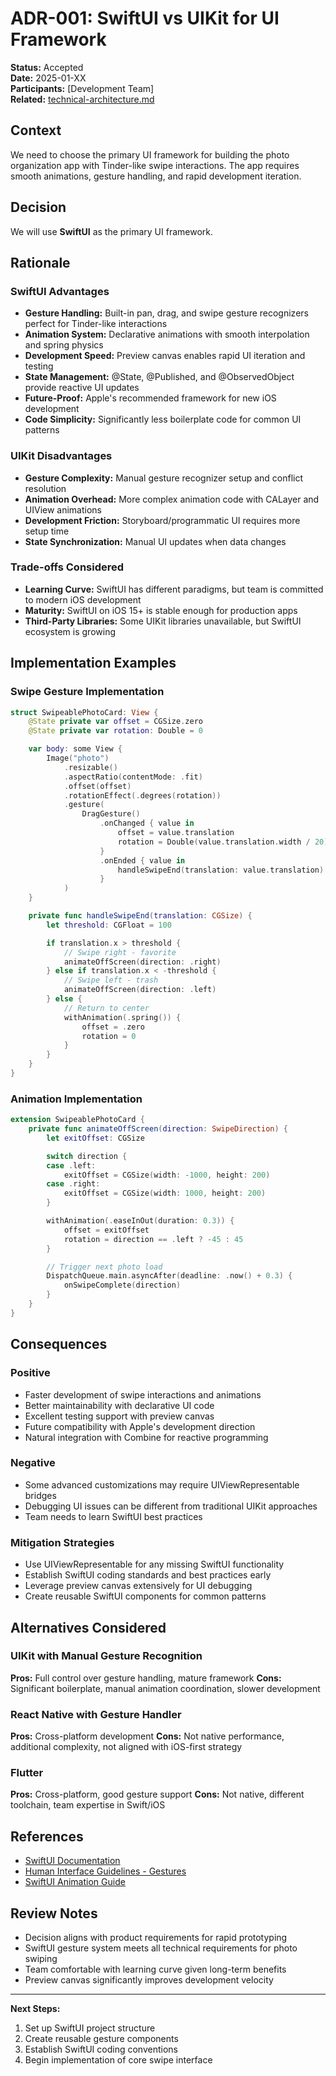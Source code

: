 # ADR-001: SwiftUI vs UIKit for UI Framework

**Status:** Accepted  
**Date:** 2025-01-XX  
**Participants:** [Development Team]  
**Related:** [technical-architecture.md](../specs/technical-architecture.md)

## Context

We need to choose the primary UI framework for building the photo organization app with Tinder-like swipe interactions. The app requires smooth animations, gesture handling, and rapid development iteration.

## Decision

We will use **SwiftUI** as the primary UI framework.

## Rationale

### SwiftUI Advantages

- **Gesture Handling:** Built-in pan, drag, and swipe gesture recognizers perfect for Tinder-like interactions
- **Animation System:** Declarative animations with smooth interpolation and spring physics
- **Development Speed:** Preview canvas enables rapid UI iteration and testing
- **State Management:** @State, @Published, and @ObservedObject provide reactive UI updates
- **Future-Proof:** Apple's recommended framework for new iOS development
- **Code Simplicity:** Significantly less boilerplate code for common UI patterns

### UIKit Disadvantages

- **Gesture Complexity:** Manual gesture recognizer setup and conflict resolution
- **Animation Overhead:** More complex animation code with CALayer and UIView animations
- **Development Friction:** Storyboard/programmatic UI requires more setup time
- **State Synchronization:** Manual UI updates when data changes

### Trade-offs Considered

- **Learning Curve:** SwiftUI has different paradigms, but team is committed to modern iOS development
- **Maturity:** SwiftUI on iOS 15+ is stable enough for production apps
- **Third-Party Libraries:** Some UIKit libraries unavailable, but SwiftUI ecosystem is growing

## Implementation Examples

### Swipe Gesture Implementation

```swift
struct SwipeablePhotoCard: View {
    @State private var offset = CGSize.zero
    @State private var rotation: Double = 0

    var body: some View {
        Image("photo")
            .resizable()
            .aspectRatio(contentMode: .fit)
            .offset(offset)
            .rotationEffect(.degrees(rotation))
            .gesture(
                DragGesture()
                    .onChanged { value in
                        offset = value.translation
                        rotation = Double(value.translation.width / 20)
                    }
                    .onEnded { value in
                        handleSwipeEnd(translation: value.translation)
                    }
            )
    }

    private func handleSwipeEnd(translation: CGSize) {
        let threshold: CGFloat = 100

        if translation.x > threshold {
            // Swipe right - favorite
            animateOffScreen(direction: .right)
        } else if translation.x < -threshold {
            // Swipe left - trash
            animateOffScreen(direction: .left)
        } else {
            // Return to center
            withAnimation(.spring()) {
                offset = .zero
                rotation = 0
            }
        }
    }
}
```

### Animation Implementation

```swift
extension SwipeablePhotoCard {
    private func animateOffScreen(direction: SwipeDirection) {
        let exitOffset: CGSize

        switch direction {
        case .left:
            exitOffset = CGSize(width: -1000, height: 200)
        case .right:
            exitOffset = CGSize(width: 1000, height: 200)
        }

        withAnimation(.easeInOut(duration: 0.3)) {
            offset = exitOffset
            rotation = direction == .left ? -45 : 45
        }

        // Trigger next photo load
        DispatchQueue.main.asyncAfter(deadline: .now() + 0.3) {
            onSwipeComplete(direction)
        }
    }
}
```

## Consequences

### Positive

- Faster development of swipe interactions and animations
- Better maintainability with declarative UI code
- Excellent testing support with preview canvas
- Future compatibility with Apple's development direction
- Natural integration with Combine for reactive programming

### Negative

- Some advanced customizations may require UIViewRepresentable bridges
- Debugging UI issues can be different from traditional UIKit approaches
- Team needs to learn SwiftUI best practices

### Mitigation Strategies

- Use UIViewRepresentable for any missing SwiftUI functionality
- Establish SwiftUI coding standards and best practices early
- Leverage preview canvas extensively for UI debugging
- Create reusable SwiftUI components for common patterns

## Alternatives Considered

### UIKit with Manual Gesture Recognition

**Pros:** Full control over gesture handling, mature framework
**Cons:** Significant boilerplate, manual animation coordination, slower development

### React Native with Gesture Handler

**Pros:** Cross-platform development
**Cons:** Not native performance, additional complexity, not aligned with iOS-first strategy

### Flutter

**Pros:** Cross-platform, good gesture support
**Cons:** Not native, different toolchain, team expertise in Swift/iOS

## References

- [SwiftUI Documentation](https://developer.apple.com/documentation/swiftui)
- [Human Interface Guidelines - Gestures](https://developer.apple.com/design/human-interface-guidelines/inputs/gestures)
- [SwiftUI Animation Guide](https://developer.apple.com/documentation/swiftui/animation)

## Review Notes

- Decision aligns with product requirements for rapid prototyping
- SwiftUI gesture system meets all technical requirements for photo swiping
- Team comfortable with learning curve given long-term benefits
- Preview canvas significantly improves development velocity

---

**Next Steps:**

1. Set up SwiftUI project structure
2. Create reusable gesture components
3. Establish SwiftUI coding conventions
4. Begin implementation of core swipe interface
